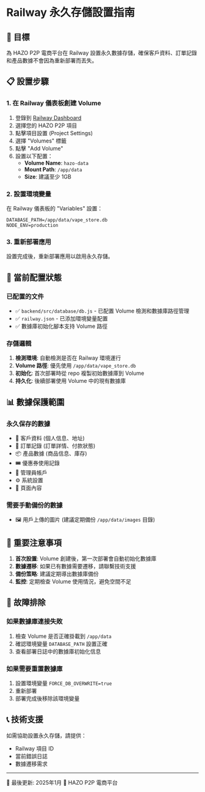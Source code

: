 # Railway 永久存儲設置指南

## 🎯 目標
為 HAZO P2P 電商平台在 Railway 設置永久數據存儲，確保客戶資料、訂單記錄和產品數據不會因為重新部署而丟失。

## 📋 設置步驟

### 1. 在 Railway 儀表板創建 Volume
1. 登錄到 [Railway Dashboard](https://railway.app/dashboard)
2. 選擇您的 HAZO P2P 項目
3. 點擊項目設置 (Project Settings)
4. 選擇 "Volumes" 標籤
5. 點擊 "Add Volume"
6. 設置以下配置：
   - **Volume Name**: `hazo-data`
   - **Mount Path**: `/app/data`
   - **Size**: 建議至少 1GB

### 2. 設置環境變量
在 Railway 儀表板的 "Variables" 設置：
```
DATABASE_PATH=/app/data/vape_store.db
NODE_ENV=production
```

### 3. 重新部署應用
設置完成後，重新部署應用以啟用永久存儲。

## 🔧 當前配置狀態

### 已配置的文件
- ✅ `backend/src/database/db.js` - 已配置 Volume 檢測和數據庫路徑管理
- ✅ `railway.json` - 已添加環境變量配置
- ✅ 數據庫初始化腳本支持 Volume 路徑

### 存儲邏輯
1. **檢測環境**: 自動檢測是否在 Railway 環境運行
2. **Volume 路徑**: 優先使用 `/app/data/vape_store.db`
3. **初始化**: 首次部署時從 repo 複製初始數據庫到 Volume
4. **持久化**: 後續部署使用 Volume 中的現有數據庫

## 📊 數據保護範圍

### 永久保存的數據
- 👥 客戶資料 (個人信息、地址)
- 🛒 訂單記錄 (訂單詳情、付款狀態)
- 📦 產品數據 (商品信息、庫存)
- 🎟️ 優惠券使用記錄
- 👤 管理員帳戶
- ⚙️ 系統設置
- 📄 頁面內容

### 需要手動備份的數據
- 🖼️ 用戶上傳的圖片 (建議定期備份 `/app/data/images` 目錄)

## 🚨 重要注意事項

1. **首次設置**: Volume 創建後，第一次部署會自動初始化數據庫
2. **數據遷移**: 如果已有數據需要遷移，請聯繫技術支援
3. **備份策略**: 建議定期導出數據庫備份
4. **監控**: 定期檢查 Volume 使用情況，避免空間不足

## 🔄 故障排除

### 如果數據庫連接失敗
1. 檢查 Volume 是否正確掛載到 `/app/data`
2. 確認環境變量 `DATABASE_PATH` 設置正確
3. 查看部署日誌中的數據庫初始化信息

### 如果需要重置數據庫
1. 設置環境變量 `FORCE_DB_OVERWRITE=true`
2. 重新部署
3. 部署完成後移除該環境變量

## 📞 技術支援
如需協助設置永久存儲，請提供：
- Railway 項目 ID
- 當前錯誤日誌
- 數據遷移需求

---
📅 最後更新: 2025年1月
🏢 HAZO P2P 電商平台